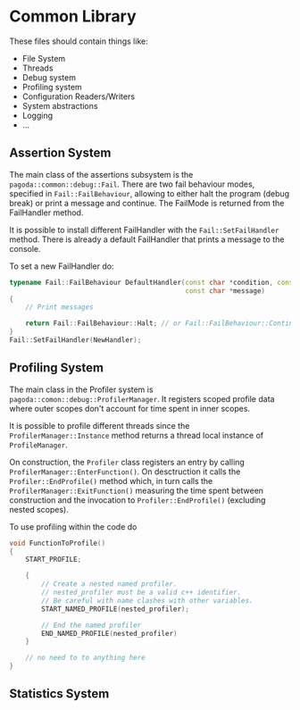 # Common Library

These files should contain things like:

* File System
* Threads
* Debug system
* Profiling system
* Configuration Readers/Writers
* System abstractions
* Logging
* ...

## Assertion System

The main class of the assertions subsystem is the `pagoda::common::debug::Fail`. There are two fail behaviour modes,
specified in `Fail::FailBehaviour`, allowing to either halt the program (debug break) or print a message and continue.
The FailMode is returned from the FailHandler method.

It is possible to install different FailHandler with the `Fail::SetFailHandler` method. There is already a default
FailHandler that prints a message to the console.

To set a new FailHandler do:

```cpp
typename Fail::FailBehaviour DefaultHandler(const char *condition, const char *file, const int line,
                                            const char *message)
{
    // Print messages

    return Fail::FailBehaviour::Halt; // or Fail::FailBehaviour::Continue
}
Fail::SetFailHandler(NewHandler);
```

## Profiling System

The main class in the Profiler system is `pagoda::comon::debug::ProfilerManager`. It registers scoped profile data
where outer scopes don't account for time spent in inner scopes.

It is possible to profile different threads since the `ProfilerManager::Instance` method returns a thread local instance
of `ProfileManager`.

On construction, the `Profiler` class registers an entry by calling `ProfilerManager::EnterFunction()`. On desctruction
it calls the `Profiler::EndProfile()` method which, in turn calls the `ProfilerManager::ExitFunction()` measuring the
time spent between construction and the invocation to `Profiler::EndProfile()` (excluding nested scopes).

To use profiling within the code do

```cpp
void FunctionToProfile()
{
    START_PROFILE;

    {
        // Create a nested named profiler.
        // nested_profiler must be a valid c++ identifier.
        // Be careful with name clashes with other variables.
        START_NAMED_PROFILE(nested_profiler);

        // End the named profiler
        END_NAMED_PROFILE(nested_profiler)
    }

    // no need to to anything here
}
```

## Statistics System
